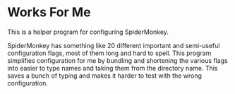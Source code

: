 Works For Me
============

This is a helper program for configuring SpiderMonkey.

SpiderMonkey has something like 20 different important and semi-useful
configuration flags, most of them long and hard to spell. This program
simplifies configuration for me by bundling and shortening the various flags
into easier to type names and taking them from the directory name. This saves a
bunch of typing and makes it harder to test with the wrong configuration.
